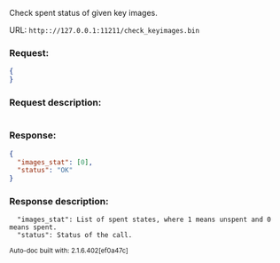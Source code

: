 Check spent status of given key images.

URL: ```http:://127.0.0.1:11211/check_keyimages.bin```
### Request: 
```json
{
}
```
### Request description: 
```

```
### Response: 
```json
{
  "images_stat": [0],
  "status": "OK"
}
```
### Response description: 
```
  "images_stat": List of spent states, where 1 means unspent and 0 means spent.
  "status": Status of the call.

```
<sub>Auto-doc built with: 2.1.6.402[ef0a47c]</sub>
